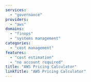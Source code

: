 ```yaml
---
services:
  - "governance"
providers:
  - "aws"
domains:
  - "finops"
  - "systems management"
categories:
  - "cost management"
features:
  - "cost estimation"
  - "no account required"
title: "AWS Pricing Calculator"
linkTitle: "AWS Pricing Calculator"
---
```

